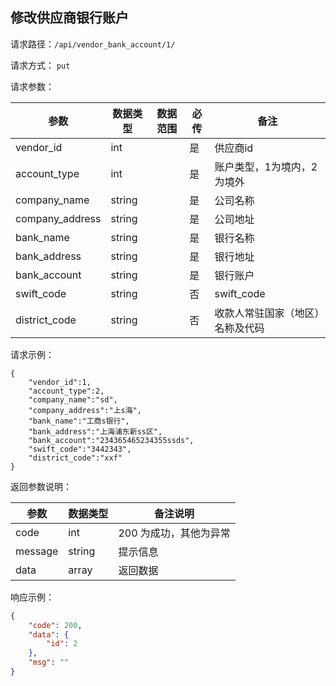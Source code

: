 ## 修改供应商银行账户


请求路径：`/api/vendor_bank_account/1/`

请求方式： `put`

请求参数： 

| 参数      | 数据类型 | 数据范围 | 必传 | 备注                                             |
| --------- | -------- | -------- | ---- | ------------------------------------------------ |
| vendor_id | int    |          | 是   | 供应商id |
| account_type | int    |          | 是   | 账户类型，1为境内，2为境外 |
| company_name | string    |          | 是   | 公司名称 |
| company_address | string    |          | 是   | 公司地址 |
| bank_name | string    |          | 是   | 银行名称 |
| bank_address | string    |          | 是   | 银行地址 |
| bank_account | string    |          | 是   | 银行账户 |
| swift_code | string    |          | 否   | swift_code |
| district_code | string    |          | 否   | 收款人常驻国家（地区）名称及代码 |


请求示例：

```
{
    "vendor_id":1,
    "account_type":2,
    "company_name":"sd",
    "company_address":"上s海",
    "bank_name":"工商s银行",
    "bank_address":"上海浦东新ss区",
    "bank_account":"234365465234355ssds",
    "swift_code":"3442343",
    "district_code":"xxf"
}
```



返回参数说明：

| 参数    | 数据类型 | 备注说明               |
| ------- | -------- | ---------------------- |
| code    | int      | 200 为成功，其他为异常 |
| message | string   | 提示信息               |
| data    | array    | 返回数据               |

响应示例：

```json
{
    "code": 200,
    "data": {
        "id": 2
    },
    "msg": ""
}
```